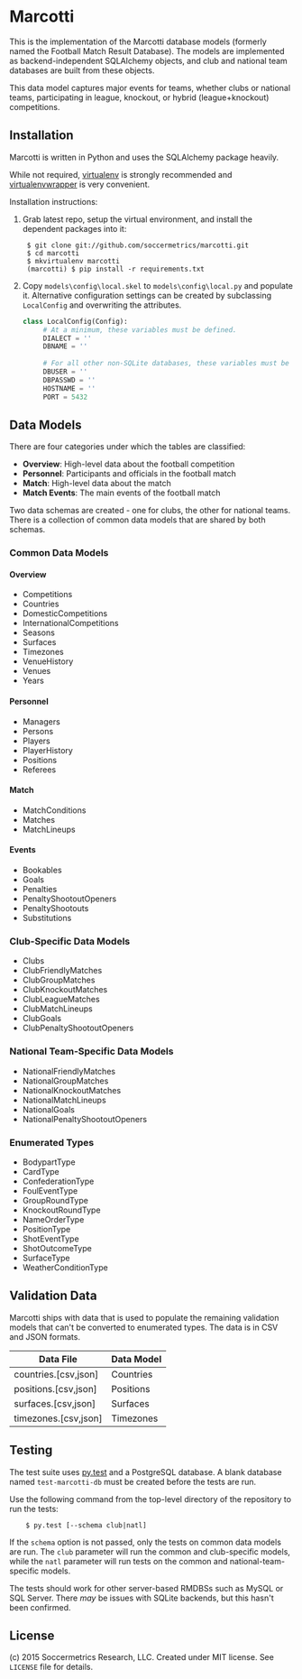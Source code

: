 Marcotti
========

This is the implementation of the Marcotti database models (formerly named the Football Match Result Database).  The models are implemented as backend-independent SQLAlchemy objects, and club and national team databases are 
built from these objects.

This data model captures major events for teams, whether clubs or national teams, participating in league, knockout, or hybrid (league+knockout) competitions.  

## Installation

Marcotti is written in Python and uses the SQLAlchemy package heavily.

While not required, [virtualenv](https://pypi.python.org/pypi/virtualenv) is strongly recommended and
[virtualenvwrapper](https://pypi.python.org/pypi/virtualenvwrapper) is very convenient.

Installation instructions:

1. Grab latest repo, setup the virtual environment, and install the dependent packages into it:

        $ git clone git://github.com/soccermetrics/marcotti.git
        $ cd marcotti
        $ mkvirtualenv marcotti
        (marcotti) $ pip install -r requirements.txt
    
2. Copy `models\config\local.skel` to `models\config\local.py` and populate it.  Alternative configuration
   settings can be created by subclassing `LocalConfig` and overwriting the attributes.
    
   ```python
   class LocalConfig(Config):
        # At a minimum, these variables must be defined.
        DIALECT = ''
        DBNAME = ''
        
        # For all other non-SQLite databases, these variables must be set.
        DBUSER = ''
        DBPASSWD = ''
        HOSTNAME = ''
        PORT = 5432
   ```
    
## Data Models

There are four categories under which the tables are classified:

* **Overview**: High-level data about the football competition
* **Personnel**: Participants and officials in the football match
* **Match**: High-level data about the match
* **Match Events**: The main events of the football match

Two data schemas are created - one for clubs, the other for national teams.  There is a collection of common data models that are shared by both schemas.

### Common Data Models

#### Overview

* Competitions
* Countries
* DomesticCompetitions
* InternationalCompetitions
* Seasons
* Surfaces
* Timezones
* VenueHistory
* Venues
* Years

#### Personnel

* Managers
* Persons
* Players
* PlayerHistory
* Positions
* Referees

#### Match

* MatchConditions
* Matches
* MatchLineups

#### Events

* Bookables
* Goals
* Penalties
* PenaltyShootoutOpeners
* PenaltyShootouts
* Substitutions

### Club-Specific Data Models

* Clubs
* ClubFriendlyMatches
* ClubGroupMatches
* ClubKnockoutMatches
* ClubLeagueMatches
* ClubMatchLineups
* ClubGoals
* ClubPenaltyShootoutOpeners

### National Team-Specific Data Models

* NationalFriendlyMatches
* NationalGroupMatches
* NationalKnockoutMatches
* NationalMatchLineups
* NationalGoals
* NationalPenaltyShootoutOpeners

### Enumerated Types

* BodypartType
* CardType
* ConfederationType
* FoulEventType
* GroupRoundType
* KnockoutRoundType
* NameOrderType
* PositionType
* ShotEventType
* ShotOutcomeType
* SurfaceType
* WeatherConditionType

## Validation Data

Marcotti ships with data that is used to populate the remaining validation models that can't be converted to enumerated types.  The data is in CSV and JSON formats.

Data File            | Data Model
-------------------- | ----------
countries.[csv,json] | Countries
positions.[csv,json] | Positions
surfaces.[csv,json]  | Surfaces
timezones.[csv,json] | Timezones


## Testing

The test suite uses [py.test](http://www.pytest.org) and a PostgreSQL database.  A blank database named `test-marcotti-db` must be created before the tests are run.

Use the following command from the top-level directory of the repository to run the tests:

        $ py.test [--schema club|natl]

If the `schema` option is not passed, only the tests on common data models are run.  The `club` parameter will run the common and club-specific models, while the `natl` parameter will run tests on the common and national-team-specific models.

The tests should work for other server-based RMDBSs such as MySQL or SQL Server.  There _may_ be issues with SQLite backends, but this hasn't been confirmed.

## License

(c) 2015 Soccermetrics Research, LLC. Created under MIT license.  See `LICENSE` file for details.
